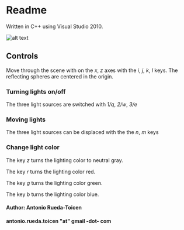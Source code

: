 # Readme

Written in C++ using Visual Studio 2010.  

![alt text](https://github.com/andandandand/raytracer/blob/master/raytracer.jpg "Raytracer")

## Controls

Move through the scene with on the *x*, *z* axes with the *i*, *j*, *k*, *l* keys. The reflecting spheres are centered in the origin. 

### Turning lights on/off

The three light sources are switched with *1/q*, *2/w*, *3/e* 

### Moving lights

The three light sources can be displaced with the the *n*, *m* keys

### Change light color

The key *z* turns the lighting color to neutral gray. 

The key *r* turns the lighting color red.

The key *g* turns the lighting color green.

The key *b* turns the lighting color blue. 

#### Author: Antonio Rueda-Toicen
#### antonio.rueda.toicen "at" gmail -dot- com 
